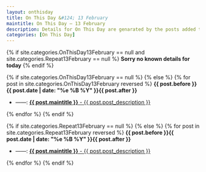 ```yaml
---
layout: onthisday
title: On This Day &#124; 13 February
maintitle: On This Day — 13 February
description: Details for On This Day are genarated by the posts added to the website so the content is subject to changes/updates over time.
categories: [On This Day]
---
```


{% if site.categories.OnThisDay13February == null and site.categories.Repeat13February == null %}
<strong>Sorry no known details for today</strong>
{% endif %}

{% if site.categories.OnThisDay13February == null %}
{% else %}
{% for post in site.categories.OnThisDay13February reversed %}
<strong>{{ post.before }}{{ post.date | date: "%e %B %Y" }}{{ post.after }}</strong>
<ul>
<li> ——: <a class="{{ post.class }}" href="{{ post.url }}"><strong>{{ post.maintitle }}</strong> - {{ post.post_description }}</a></li>
</ul>
{% endfor %}
{% endif %}

{% if site.categories.Repeat13February == null %}
{% else %}
{% for post in site.categories.Repeat13February reversed %}
<strong>{{ post.before }}{{ post.date | date: "%e %B %Y" }}{{ post.after }}</strong>
<ul>
<li> ——: <a class="{{ post.class }}" href="{{ post.url }}"><strong>{{ post.maintitle }}</strong> - {{ post.post_description }}</a></li>
</ul>
{% endfor %}
{% endif %}
